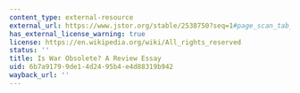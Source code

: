 ```yaml
---
content_type: external-resource
external_url: https://www.jstor.org/stable/2538750?seq=1#page_scan_tab_contents
has_external_license_warning: true
license: https://en.wikipedia.org/wiki/All_rights_reserved
status: ''
title: Is War Obsolete? A Review Essay
uid: 6b7a9179-9de1-4d24-95b4-e4d88319b942
wayback_url: ''
---
```

